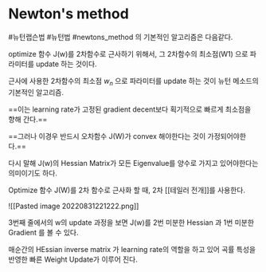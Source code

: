 # Newton's method
#뉴턴랩슨법 #뉴턴법
#newtons_method 의 기본적인 알고리즘은 다음같다.

optimize 함수 J(w)를 2차함수로 근사하기 위해서, 그 2차함수의 최소점(W1) 으로 파라미터를 update 하는 것이다. 

근사에 사용한 2차함수의 최소점 $w_{n}$ 으로 파라미터를 update 하는 것이 뉴턴 메소드의 기본적인 알고리즘. 

==이는 learning rate가 고정된 gradient decent보다 획기적으로 빠르게 최소점을 향해 간다.==

==그러나 이경우 반드시 오차함수 J(W)가 convex 해야한다는 것이 가정되어야한다.==

다시 말해 J(w)의 Hessian Matrix가 모든 Eigenvalue를 양수로 가지고 있어야한다는 의미이기도 하다.

Optimize 함수 J(W)를 2차 함수로 근사화 할 때, 2차 [[테일러 전개]]를 사용한다.

![[Pasted image 20220831221222.png]]


3번째 줄에서의 w의 update 과정을 보면 J(w)를 2번 미분한 Hessian 과 1번 미분한 Gradient 를 볼 수 있다. 

매순간의 HEssian inverse matrix 가 learning rate의 역할을 하고 있어 곡률 특성을 반영한 빠른 Weight Update가 이루어 진다.

